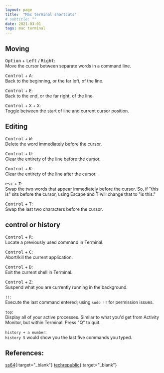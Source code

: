 ```yaml
---
layout: page
title:  "Mac terminal shortcuts"
# subtitle: ""
date: 2021-03-01
tags: mac terminal
---
```


## Moving
<kbd>Option</kbd> + <kbd>Left</kbd> / <kbd>Right</kbd>:  
Move the cursor between separate words in a command line.

<kbd>Control</kbd> + <kbd>A</kbd>:  
Back to the beginning, or the far left, of the line.

<kbd>Control</kbd> + <kbd>E</kbd>:  
Back to the end, or the far right, of the line.

<kbd>Control</kbd> + <kbd>X</kbd> + <kbd>X</kbd>:  
Toggle between the start of line and current cursor position.


## Editing
<kbd>Control</kbd> + <kbd>W</kbd>:  
Delete the word immediately before the cursor.

<kbd>Control</kbd> + <kbd>U</kbd>:  
Clear the entirety of the line before the cursor.

<kbd>Control</kbd> + <kbd>K</kbd>:  
Clear the entirety of the line after the cursor.

<kbd>esc</kbd> + <kbd>T</kbd>:  
Swap the two words that appear immediately before the cursor. So, if "this is" sits before the cursor, using Escape and T will change that to "is this."

<kbd>Control</kbd> + <kbd>T</kbd>:  
Swap the last two characters before the cursor.

## control or history
<kbd>Control</kbd> + <kbd>R</kbd>:  
Locate a previously used command in Terminal.

<kbd>Control</kbd> + <kbd>C</kbd>:  
Abort/kill the current application.

<kbd>Control</kbd> + <kbd>D</kbd>:  
Exit the current shell in Terminal.

<kbd>Control</kbd> + <kbd>Z</kbd>:  
Suspend what you are currently running in the background.

`!!`:  
Execute the last command entered; using `sudo !!` for permission issues.

`top`:  
Display all of your active processes. Similar to what you'd get from Activity Monitor, but within Terminal. Press "Q" to quit.

`history + a number`:  
`history 5` would show you the last five commands you typed.


## References:
[ss64](https://ss64.com/osx/syntax-bashkeyboard.html){:target="_blank"}
[techrepublic](https://www.techrepublic.com/article/20-terminal-shortcuts-developers-need-to-know/){:target="_blank"}
